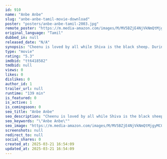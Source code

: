```yaml
---
id: 910
name: "Anbe Anbe"
slug: "anbe-anbe-tamil-movie-download"
poster: "posters/anbe-anbe-tamil-2003.jpg"
remote_poster: "https://m.media-amazon.com/images/M/MV5BZjE4NjVkNmQtMjgyMC00NjA4LTkyZTYtOTczZmZiYzExYTBjXkEyXkFqcGc@._V1_SX300.jpg"
original_language: "Tamil"
dubbed_in: null
released_date: "N/A"
synopsis: "Cheenu is loved by all while Shiva is the black sheep. During a family function, an estranged relative returns with her daughter. Confusion leads to a love triangle between Cheenu, Shiva and the girl."
type: "movie"
rating: "5.3"
imdbid: "tt6418582"
tmdbid: null
views: 0
likes: 0
dislikes: 0
author_id: 1
trailer_url: null
runtime: "139 min"
is_featured: 0
is_active: 1
is_comingsoon: 0
seo_title: "Anbe Anbe"
seo_description: "Cheenu is loved by all while Shiva is the black sheep. During a family function, an estranged relative returns with her daughter. Confusion leads to a love triangle between Cheenu, Shiva and the girl."
seo_keywords: "\"Anbe Anbe\""
seo_image: "https://m.media-amazon.com/images/M/MV5BZjE4NjVkNmQtMjgyMC00NjA4LTkyZTYtOTczZmZiYzExYTBjXkEyXkFqcGc@._V1_SX300.jpg"
screenshots: null
redirect_to: null
social_shares: 0
created_at: 2025-03-21 16:54:09
updated_at: 2025-03-21 16:54:09
---
```


